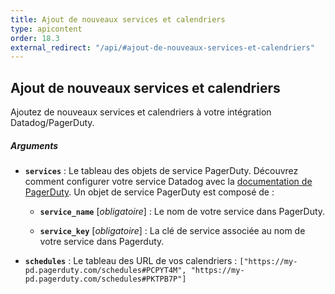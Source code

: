 ```yaml
---
title: Ajout de nouveaux services et calendriers
type: apicontent
order: 18.3
external_redirect: "/api/#ajout-de-nouveaux-services-et-calendriers"
---
```


## Ajout de nouveaux services et calendriers

Ajoutez de nouveaux services et calendriers à votre intégration Datadog/PagerDuty.

##### Arguments

* **`services`** :
    Le tableau des objets de service PagerDuty. Découvrez  comment configurer votre service Datadog avec la [documentation de PagerDuty][1]. Un objet de service PagerDuty est composé de :

    * **`service_name`** [*obligatoire*] :
        Le nom de votre service dans PagerDuty.

    * **`service_key`** [*obligatoire*] :
        La clé de service associée au nom de votre service dans Pagerduty.

* **`schedules`** :
    Le tableau des URL de vos calendriers :
     `["https://my-pd.pagerduty.com/schedules#PCPYT4M", "https://my-pd.pagerduty.com/schedules#PKTPB7P"]`

[1]: https://www.pagerduty.com/docs/guides/datadog-integration-guide
